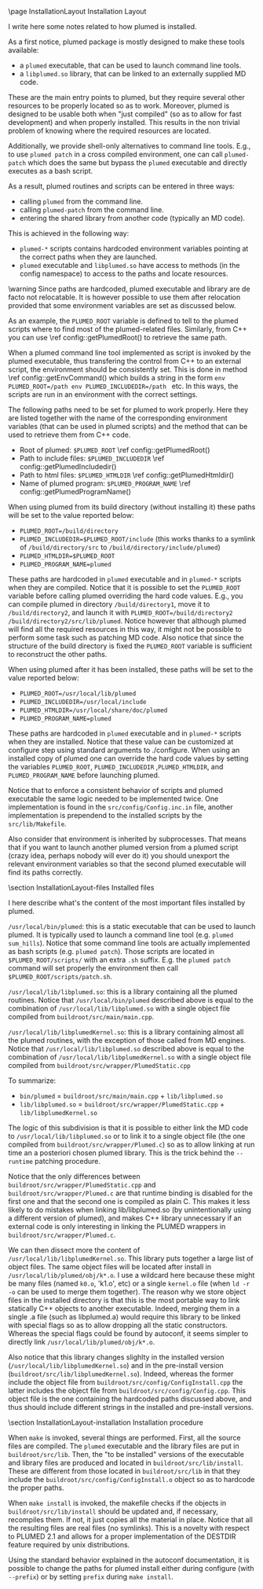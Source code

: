\page InstallationLayout Installation Layout

I write here some notes related to how plumed is installed.

As a first notice, plumed package is mostly designed to make these tools available:
- a `plumed` executable, that can be used to launch command line tools.
- a `libplumed.so` library, that can be linked to an externally supplied MD code.

These are the main entry points to plumed, but they require several other resources to be
properly located so as to work. Moreover, plumed is designed to be usable both
when "just compiled" (so as to allow for fast development) and when properly installed.
This results in the non trivial problem of knowing where the required resources are located.

Additionally, we provide shell-only alternatives to command line tools. E.g.,
to use `plumed patch` in a cross compiled environment, one can call `plumed-patch` which
does the same but bypass the `plumed` executable and directly executes as a bash script.

As a result, plumed routines and scripts can be entered in three ways:
- calling `plumed` from the command line.
- calling `plumed-patch` from the command line.
- entering the shared library from another code (typically an MD code).

This is achieved in the following way:
- `plumed-*` scripts contains hardcoded environment variables pointing at the correct paths when they are launched.
- `plumed` executable and `libplumed.so` have access to methods (in the config namespace)
  to access to the paths and locate resources.

\warning
Since paths are hardcoded, plumed executable and library are de facto not relocatable.
It is however possible to use them after relocation provided that some environment
variables are set as discussed below.

As an example, the `PLUMED_ROOT` variable is defined to tell to the plumed scripts where to find
most of the plumed-related files. Similarly, from C++ you can use \ref config::getPlumedRoot() to retrieve
the same path.

When a plumed command line tool implemented as script is invoked by the plumed executable,
thus transfering the control from C++ to
an external script, the environment should be consistently set. This is done in method \ref config::getEnvCommand()
which builds a string in the form `env PLUMED_ROOT=/path env PLUMED_INCLUDEDIR=/path ` etc.
In this ways, the scripts are run in an environment with the correct settings.

The following paths need to be set for plumed to work properly. Here they are listed
together with the name of the corresponding environment variables (that can be used in plumed
scripts) and the method that can be used to retrieve them from C++ code.
- Root of plumed: `$PLUMED_ROOT` \ref config::getPlumedRoot()
- Path to include files: `$PLUMED_INCLUDEDIR` \ref config::getPlumedIncludedir()
- Path to html files: `$PLUMED_HTMLDIR` \ref config::getPlumedHtmldir()
- Name of plumed program: `$PLUMED_PROGRAM_NAME` \ref config::getPlumedProgramName()

When using plumed from its build directory (without installing it) these paths will be set to the
value reported below:
- `PLUMED_ROOT=/build/directory`
- `PLUMED_INCLUDEDIR=$PLUMED_ROOT/include` (this works thanks to a symlink of `/build/directory/src` to `/build/directory/include/plumed`)
- `PLUMED_HTMLDIR=$PLUMED_ROOT`
- `PLUMED_PROGRAM_NAME=plumed`

These paths are hardcoded in `plumed` executable and in `plumed-*` scripts when they are compiled.
Notice that it is possible to set the `PLUMED_ROOT` variable before calling plumed overriding the hard code values.
E.g., you can compile plumed in directory `/build/directory1`, move it to `/build/directory2`, and launch it
with `PLUMED_ROOT=/build/directory2 /build/directory2/src/lib/plumed`. Notice however that although plumed will find all the
required resources in this way, it might not be possible to perform some task such as patching MD code. Also notice that
since the structure of the build directory is fixed the `PLUMED_ROOT` variable is sufficient to reconstruct the other paths.

When using plumed after it has been installed, these paths will be set to the value reported below:
- `PLUMED_ROOT=/usr/local/lib/plumed`
- `PLUMED_INCLUDEDIR=/usr/local/include`
- `PLUMED_HTMLDIR=/usr/local/share/doc/plumed`
- `PLUMED_PROGRAM_NAME=plumed`

These paths are hardcoded in `plumed` executable and in `plumed-*` scripts when they are installed.
Notice that these value can be customized at configure step using standard arguments to ./configure.
When using an installed copy of plumed one can override the hard code values by setting the variables
`PLUMED_ROOT`, `PLUMED_INCLUDEDIR` ,`PLUMED_HTMLDIR`, and `PLUMED_PROGRAM_NAME` before launching plumed.

Notice that to enforce a consistent behavior of scripts and plumed executable the same logic needed to
be implemented twice. One implementation is found in the `src/config/Config.inc.in` file, another implementation
is prependend to the installed scripts by the `src/lib/Makefile`.

Also consider that environment is inherited by subprocesses. That means that if you want to
launch another plumed version from a plumed script (crazy idea, perhaps nobody will ever do it)
you should unexport the relevant environment variables so that the second plumed executable
will find its paths correctly.

\section InstallationLayout-files Installed files

I here describe what's the content of the most important files installed by plumed.

`/usr/local/bin/plumed`: this is a static executable that can be used to launch plumed.
It is typically used to launch a command line tool (e.g. `plumed sum_hills`).
Notice that some command line tools are actually implemented as bash scripts (e.g. `plumed patch`).
Those scripts are located in `$PLUMED_ROOT/scripts/` with an extra `.sh`  suffix. E.g.
the `plumed patch` command will set properly the environment then call `$PLUMED_ROOT/scripts/patch.sh`.

`/usr/local/lib/libplumed.so`: this is a library containing all the plumed routines.
Notice that `/usr/local/bin/plumed` described above is equal to the combination of
`/usr/local/lib/libplumed.so` with a single object file compiled from `buildroot/src/main/main.cpp`.

`/usr/local/lib/libplumedKernel.so`: this is a library containing almost all the plumed routines,
with the exception of those called from MD engines.
Notice that `/usr/local/lib/libplumed.so` described above is equal to the combination of
`/usr/local/lib/libplumedKernel.so` with a single object file compiled from `buildroot/src/wrapper/PlumedStatic.cpp`

To summarize:
- `bin/plumed` = `buildroot/src/main/main.cpp` + `lib/libplumed.so`
- `lib/libplumed.so` = `buildroot/src/wrapper/PlumedStatic.cpp` + `lib/libplumedKernel.so`

The logic of this subdivision is that it is possible to either link the MD code to `/usr/local/lib/libplumed.so`
or to link it to a single object file (the one compiled from `buildroot/src/wrapper/Plumed.c`)
so as to allow linking at run time an a posteriori chosen plumed library. This is the trick behind the `--runtime` patching procedure.

Notice that the only differences between `buildroot/src/wrapper/PlumedStatic.cpp` and `buildroot/src/wrapper/Plumed.c` are that
runtime binding is disabled for the first one and that the second one is compiled as plain C.
This makes it less likely to do mistakes when linking lib/libplumed.so (by unintentionally using a different version
of plumed), and makes C++ library unnecessary if an external code is only interesting in linking the PLUMED
wrappers in `buildroot/src/wrapper/Plumed.c`.

We can then dissect more the content of `/usr/local/lib/libplumedKernel.so`.
This library puts together a large list of object files. The same object files will be located after install
in `/usr/local/lib/plumed/obj/k*.o`. I use a wildcard here because these might be many files (named `k0.o`, 'k1.o', etc) or
a single `kernel.o` file (when `ld -r -o` can be used to merge them together). The reason why we 
store object files in the installed directory is that this is the most portable way to link statically C++
objects to another executable. Indeed, merging them in a single .a file (such as libplumed.a) 
would require this library to be linked with special flags so as to allow dropping all the static constructors.
Whereas the special flags could be found by autoconf, it seems simpler to directly link `/usr/local/lib/plumed/obj/k*.o`.

Also notice that this library changes slighlty in the installed version (`/usr/local/lib/libplumedKernel.so`)
and in the pre-install version (`buildroot/src/lib/libplumedKernel.so`). Indeed, whereas the former
include the object file from `buildroot/src/config/ConfigInstall.cpp` the latter includes the object file from
`buildroot/src/config/Config.cpp`. This object file is the one containing the hardcoded paths discussed above,
and thus should include different strings in the installed and pre-install versions.

\section InstallationLayout-installation Installation procedure

When `make` is invoked, several things are performed. First, all the source files are compiled.
The `plumed` executable and the library files are put in `buildroot/src/lib`.
Then, the "to be installed" versions
of the executable and library files are produced and located in `buildroot/src/lib/install`. These are different from
those located in `buildroot/src/lib` in that they include the `buildroot/src/config/ConfigInstall.o` object so as
to hardcode the proper paths.

When `make install` is invoked, the makefile checks if the objects in `buildroot/src/lib/install` should be updated
and, if necessary, recompiles them. If not, it just copies all the material in place. Notice that all the resulting
files are real files (no symlinks). This is a novelty with respect to PLUMED 2.1 and allows for a proper implementation
of the DESTDIR feature required by unix distributions.

Using the standard behavior explained in the autoconf documentation, it is possible to change the paths
for plumed install either during configure (with `--prefix`) or by setting `prefix` during `make install`.


